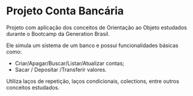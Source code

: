 # Projeto Conta Bancária

Projeto com aplicação dos conceitos de Orientação ao Objeto estudados durante o Bootcamp da Generation Brasil.


Ele simula um sistema de um banco e possui funcionalidades básicas como:

  - Criar/Apagar/Buscar/Listar/Atualizar contas;
  - Sacar / Depositar /Transferir valores.


Utiliza laços de repetição, laços condicionais, colections, entre outros conceitos estudados.



